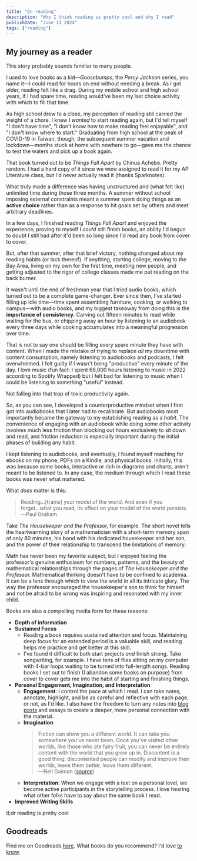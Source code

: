 ```yaml
---
title: "On reading"
description: "Why I think reading is pretty cool and why I read"
publishDate: "June 11 2024"
tags: ["reading"]
---
```


## My journey as a reader 
This story probably sounds familiar to many people. 

I used to love books as a kid—*Goosebumps*, the *Percy Jackson* series, you name it—I could read for hours on end without needing a break. As I got older, reading felt like a drag. During my middle school and high school years, if I had spare time, reading would've been my last choice activity with which to fill that time.

As high school drew to a close, my perception of reading still carried the weight of a chore. I knew I *wanted* to start reading again, but I'd tell myself "I don't have time", "I don't know how to make reading feel enjoyable", and "I don't know where to start." Graduating from high school at the peak of COVID-19 in Taiwan, though, the subsequent summer vacation and lockdown—months stuck at home with nowhere to go—gave me the chance to test the waters and pick up a book again.

That book turned out to be *Things Fall Apart* by Chinua Achebe. Pretty random. I had a hard copy of it since we were assigned to read it for my AP Literature class, but I'd never actually read it (thanks Sparknotes). 

What truly made a difference was having unstructured and (what felt like) unlimited time during those three months. A summer without school imposing external constraints meant a summer spent doing things as an **active choice** rather than as a response to hit goals set by others and meet arbitrary deadlines. 

In a few days, I finished reading *Things Fall Apart* and enjoyed the experience, proving to myself I *could* still finish books, an ability I'd begun to doubt I still had after it'd been so long since I'd read any book from cover to cover. 

But, after that summer, after that brief victory, nothing changed about my reading habits (or lack thereof). If anything, starting college, moving to the Bay Area, living on my own for the first time, meeting new people, and getting adjusted to the rigor of college classes made me put reading on the back burner. 

It wasn't until the end of freshman year that I tried audio books, which turned out to be a complete game-changer. Ever since then, I've started filling up idle time—time spent assembling furniture, cooking, or walking to campus—with audio books, and my biggest takeaway from doing this is the **importance of consistency**. Carving out fifteen minutes to read while waiting for the bus, or chipping away an hour by listening to an audiobook every three days while cooking accumulates into a meaningful progression over time.

That is not to say one should be filling every spare minute they have with content. When I made the mistake of trying to replace *all* my downtime with content consumption, namely listening to audiobooks and podcasts, I felt overwhelmed. I felt guilty if I wasn't being "productive" every minute of the day. I love music (fun fact: I spent 68,000 hours listening to music in 2022 according to Spotify Wrapped) but I felt bad for listening to music when I could be listening to something "useful" instead.

Not falling into that trap of toxic productivity again. 

So, as you can see, I developed a counterproductive mindset when I first got into audiobooks that I later had to recalibrate. But audiobooks most importantly became the gateway to my establishing reading as a *habit*. The convenience of engaging with an audiobook while doing some other activity involves much less friction than blocking out hours exclusively to sit down and read, and friction reduction is especially important during the initial phases of building any habit.

I kept listening to audiobooks, and eventually, I found myself reaching for ebooks on my phone, PDFs on a Kindle, and physical books. Initially, this was because some books, interactive or rich in diagrams and charts, aren't meant to be listened to. In any case, the medium through which I read these books was never what mattered.

What *does* matter is this: 
> Reading...\[trains] your model of the world. And even if you forget...what you read, its effect on your model of the world persists. <br>
> —Paul Graham

Take *The Housekeeper and the Professor,* for example. The short novel tells the heartwarming story of a mathematician with a short-term memory span of only 80 minutes, his bond with his dedicated housekeeper and her son, and the power of their relationship to transcend the limitations of memory.

Math has never been my favorite subject, but I enjoyed feeling the professor's genuine enthusiasm for numbers, patterns, and the beauty of mathematical relationships through the pages of *The Housekeeper and the Professor.* Mathematical thinking doesn't have to be confined to academia. It can be a lens through which to view the world in all its intricate glory. The way the professor encouraged the housekeeper's son to think for himself and not be afraid to be wrong was inspiring and resonated with my inner child.

Books are also a compelling media form for these reasons:
- **Depth of information**
- **Sustained Focus**
	- Reading a book requires sustained attention and focus. Maintaining deep focus for an extended period is a valuable skill, and reading helps me practice and get better at this skill. 
	- I've found it difficult to both start projects *and* finish strong. Take songwriting, for example. I have tens of files sitting on my computer with 4-bar loops waiting to be turned into full-length songs. Reading books I set out to finish (I abandon some books on purpose) from cover to cover gets me into the habit of starting and finishing things.
- **Personal Engagement, Imagination, and Interpretation**
	- **Engagement**: I control the pace at which I read. I can take notes, annotate, highlight, and be as careful and reflective with each page, or not, as I'd like. I also have the freedom to turn any notes into [blog posts](https://heidihuang.com) and essays to create a deeper, more personal connection with the material.
	- **Imagination**
		> Fiction can show you a different world. It can take you somewhere you've never been. Once you've visited other worlds, like those who ate fairy fruit, you can never be entirely content with the world that you grew up in. Discontent is a good thing: discontented people can modify and improve their worlds, leave them better, leave them different.<br>
		> 	—Neil Gaiman ([source](https://www.theguardian.com/books/2013/oct/24/neil-gaiman-face-facts-need-fiction))
	- **Interpretation**: When we engage with a text on a personal level, we become active participants in the storytelling process. I love hearing what other folks have to say about the same book I read.
- **Improved Writing Skills**

tl;dr reading is pretty cool

## Goodreads
Find me on Goodreads [here](https://www.goodreads.com/user/show/165868055-heidi-huang). What books do you recommend? I'd love [to know](/contact).